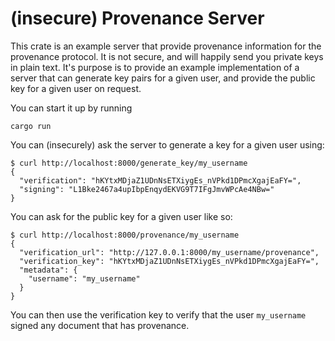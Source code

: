 # (insecure) Provenance Server

This crate is an example server that provide provenance information for the
provenance protocol. It is not secure, and will happily send you private keys
in plain text. It's purpose is to provide an example implementation of a server
that can generate key pairs for a given user, and provide the public key for a
given user on request.

You can start it up by running

```
cargo run
```

You can (insecurely) ask the server to generate a key for a given user using:

```
$ curl http://localhost:8000/generate_key/my_username
{
  "verification": "hKYtxMDjaZ1UDnNsETXiygEs_nVPkd1DPmcXgajEaFY=",
  "signing": "L1Bke2467a4upIbpEnqydEKVG9T7IFgJmvWPcAe4NBw="
}
```

You can ask for the public key for a given user like so:

```
$ curl http://localhost:8000/provenance/my_username
{
  "verification_url": "http://127.0.0.1:8000/my_username/provenance",
  "verification_key": "hKYtxMDjaZ1UDnNsETXiygEs_nVPkd1DPmcXgajEaFY=",
  "metadata": {
    "username": "my_username"
  }
}
```

You can then use the verification key to verify that the user `my_username`
signed any document that has provenance.
